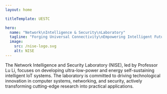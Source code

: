 ```yaml
---
layout: home

titleTemplate: UESTC

hero:
  name: "Network\nIntelligence & Security\nLaboratory"
  tagline: "Forging Universal Connectivity\nEmpowering Intelligent Future"
  image: 
    src: /nise-logo.svg
    alt: NISE
---
```


The Network Intelligence and Security Laboratory (NISE), led by Professor Lu Li, focuses on developing ultra-low-power and energy self-sustaining intelligent IoT systems. The laboratory is committed to driving technological innovation in computer systems, networking, and security, actively transforming cutting-edge research into practical applications.